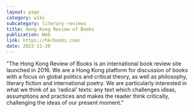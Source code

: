 ```yaml
---
layout: page
category: wiki
subcategory: literary-reviews
title: Hong Kong Review of Books
publication: Web
link: https://hkrbooks.com/
date: 2022-11-20
---
```


"The Hong Kong Review of Books is an international book review site launched in 2016. We are a Hong Kong platform for discussion of books with a focus on global politics and critical theory, as well as philosophy, literary fiction and international poetry. We are particularly interested in what we think of as ‘radical’ texts: any text which challenges ideas, assumptions and practices and makes the reader think critically, challenging the ideas of our present moment."
